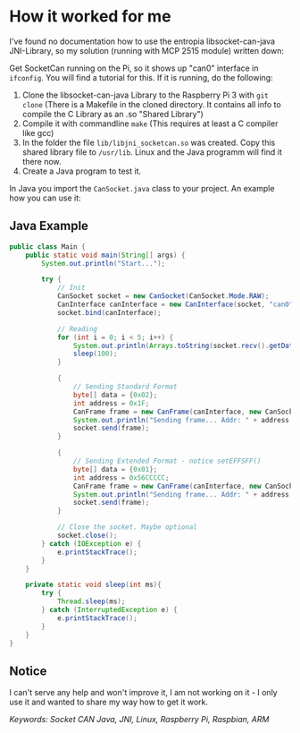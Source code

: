 # How it worked for me
I've found no documentation how to use the entropia libsocket-can-java JNI-Library, so my solution (running with MCP 2515 module) written down:

Get SocketCan running on the Pi, so it shows up "can0" interface in `ifconfig`. You will find a tutorial for this. If it is running, do the following:

1. Clone the libsocket-can-java Library to the Raspberry Pi 3 with `git clone` (There is a Makefile in the cloned directory. It contains all info to compile the C Library as an .so "Shared Library")
2. Compile it with commandline `make` (This requires at least a C compiler like gcc)
3. In the folder the file `lib/libjni_socketcan.so` was created. Copy this shared library file to `/usr/lib`. Linux and the Java programm will find it there now.
4. Create a Java program to test it.

In Java you import the `CanSocket.java` class to your project. An example how you can use it:

## Java Example
```java
public class Main {
    public static void main(String[] args) {
        System.out.println("Start...");

        try {
            // Init
            CanSocket socket = new CanSocket(CanSocket.Mode.RAW);
            CanInterface canInterface = new CanInterface(socket, "can0"); // Must be the name of the can interface you find in ifconfig
            socket.bind(canInterface);

            // Reading
            for (int i = 0; i < 5; i++) {
                System.out.println(Arrays.toString(socket.recv().getData())); // Will hang on if there is no data to receive.
                sleep(100);
            }

            {
                // Sending Standard Format
                byte[] data = {0x02};
                int address = 0x1F;
                CanFrame frame = new CanFrame(canInterface, new CanSocket.CanId(address), data);
                System.out.println("Sending frame... Addr: " + address + " Data: " + Arrays.toString(data));
                socket.send(frame);
            }

            {
                // Sending Extended Format - notice setEFFSFF()
                byte[] data = {0x01};
                int address = 0x56CCCCC;            
                CanFrame frame = new CanFrame(canInterface, new CanSocket.CanId(address).setEFFSFF(), data);
                System.out.println("Sending frame... Addr: " + address + " Data: " + Arrays.toString(data));
                socket.send(frame);
            }

            // Close the socket. Maybe optional
            socket.close();
        } catch (IOException e) {
            e.printStackTrace();
        }
    }

    private static void sleep(int ms){
        try {
            Thread.sleep(ms);
        } catch (InterruptedException e) {
            e.printStackTrace();
        }
    }
}
```
## Notice
I can't serve any help and won't improve it, I am not working on it - I only use it and wanted to share my way how to get it work.

*Keywords: Socket CAN Java, JNI, Linux, Raspberry Pi, Raspbian, ARM*
